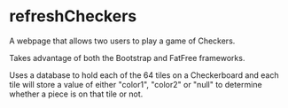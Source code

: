 # refreshCheckers
A webpage that allows two users to play a game of Checkers.

Takes advantage of both the Bootstrap and FatFree frameworks.

Uses a database to hold each of the 64 tiles on a Checkerboard and each tile will store a value of either "color1", "color2" or "null" to determine whether a piece is on that tile or not.
